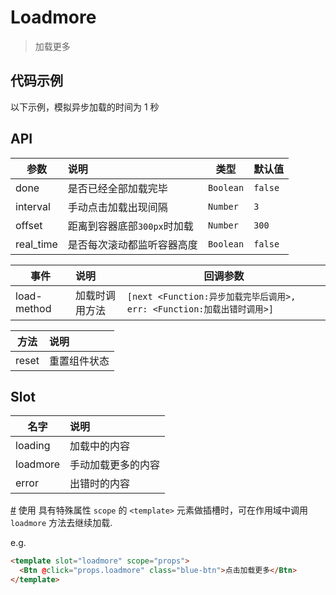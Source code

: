 # Loadmore

> 加载更多

## 代码示例

以下示例，模拟异步加载的时间为 1 秒

<test></test>

<script>
  import test from '@/pages/demo/Loadmore.vue';

  export default {
    components: {
      test
    }
  }
</script>

## API

| 参数 | 说明 | 类型 | 默认值 |
| ----|:-----| ---- | ---- |
| done | 是否已经全部加载完毕  | `Boolean` | `false` |
| interval | 手动点击加载出现间隔  | `Number` | `3` |
| offset | 距离到容器底部`300px`时加载 | `Number` | `300` |
| real_time | 是否每次滚动都监听容器高度 | `Boolean` | `false` |

| 事件 | 说明 | 回调参数 |
| ----|:-----| ---- |
| load-method | 加载时调用方法 | `[next <Function:异步加载完毕后调用>, err: <Function:加载出错时调用>]` |

| 方法 | 说明 |
| ----|:-----|
| reset | 重置组件状态 |

## Slot

| 名字 | 说明 |
| ----|:-----|
| loading | 加载中的内容 |
| loadmore | 手动加载更多的内容 |
| error | 出错时的内容 |

[#](https://vuefe.cn/v2/guide/components.html#作用域插槽) 使用 具有特殊属性 `scope` 的 `<template>` 元素做插槽时，可在作用域中调用 `loadmore` 方法去继续加载.

e.g.
```html
<template slot="loadmore" scope="props">
  <Btn @click="props.loadmore" class="blue-btn">点击加载更多</Btn>
</template>
```
